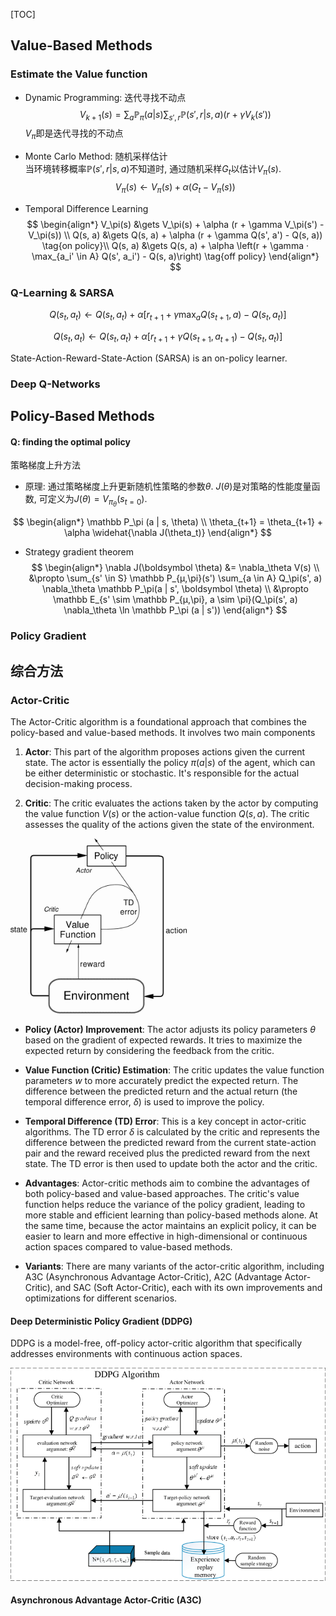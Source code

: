 [TOC]

## Value-Based Methods

### Estimate the Value function

- Dynamic Programming: 迭代寻找不动点
$$
V_{k+1} (s) = \sum_a \mathbb P_\pi(a | s) \sum_{s',r} \mathbb P(s', r | s, a) (r + \gamma V_k (s'))
$$
$V_\pi$即是迭代寻找的不动点

- Monte Carlo Method: 随机采样估计  
当环境转移概率$\mathbb P(s', r | s, a)$不知道时, 通过随机采样$G_t$以估计$V_\pi(s)$.
$$
V_\pi(s) \gets V_\pi(s) + \alpha (G_t - V_\pi(s))
$$

- Temporal Difference Learning
$$
\begin{align*}
V_\pi(s)  &\gets V_\pi(s) + \alpha (r + \gamma V_\pi(s') - V_\pi(s))  \\
Q(s, a) &\gets Q(s, a) + \alpha (r + \gamma Q(s', a') - Q(s, a))  \tag{on policy}\\
Q(s, a) &\gets Q(s, a) + \alpha \left(r + \gamma · \max_{a_i' \in A} Q(s', a_i') - Q(s, a)\right)  \tag{off policy}
\end{align*}
$$

### Q-Learning & SARSA

$$
Q(s_t, a_t) \leftarrow Q(s_t, a_t) + \alpha [r_{t+1} + \gamma \max_{a} Q(s_{t+1}, a) - Q(s_t, a_t)]
$$

$$
Q(s_t, a_t) \leftarrow Q(s_t, a_t) + \alpha [r_{t+1} + \gamma Q(s_{t+1}, a_{t+1}) - Q(s_t, a_t)]
$$

State-Action-Reward-State-Action (SARSA) is an on-policy learner.

### Deep Q-Networks

## Policy-Based Methods


#### Q: finding the optimal policy

策略梯度上升方法
- 原理: 通过策略梯度上升更新随机性策略的参数$\theta$. $J(\theta)$是对策略的性能度量函数, 可定义为$J(\theta) = V_{\pi_\theta} (s_{t=0})$.

$$
\begin{align*}
\mathbb P_\pi (a | s, \theta)  \\
\theta_{t+1} = \theta_{t+1} + \alpha \widehat{\nabla J(\theta_t)}
\end{align*}
$$

- Strategy gradient theorem  
$$
\begin{align*}
\nabla J(\boldsymbol \theta) &= \nabla_\theta V(s)  \\
&\propto \sum_{s' \in S} \mathbb P_{μ,\pi}(s') \sum_{a \in A} Q_\pi(s', a) \nabla_\theta \mathbb P_\pi(a | s', \boldsymbol \theta)   \\
&\propto \mathbb E_{s' \sim \mathbb P_{μ,\pi}, a \sim \pi}(Q_\pi(s', a) \nabla_\theta \ln \mathbb P_\pi (a | s'))
\end{align*}
$$

### Policy Gradient

## 综合方法

### Actor-Critic

The Actor-Critic algorithm is a foundational approach that combines the policy-based and value-based methods. It involves two main components

1. **Actor**: This part of the algorithm proposes actions given the current state. The actor is essentially the policy $\pi(a|s)$ of the agent, which can be either deterministic or stochastic. It's responsible for the actual decision-making process.

2. **Critic**: The critic evaluates the actions taken by the actor by computing the value function $V(s)$ or the action-value function $Q(s, a)$. The critic assesses the quality of the actions given the state of the environment.

<img src="assets/R.png" alt="R" style="zoom: 80%;" />

- **Policy (Actor) Improvement**: The actor adjusts its policy parameters $\theta$ based on the gradient of expected rewards. It tries to maximize the expected return by considering the feedback from the critic.

- **Value Function (Critic) Estimation**: The critic updates the value function parameters $w$ to more accurately predict the expected return. The difference between the predicted return and the actual return (the temporal difference error, $\delta$) is used to improve the policy.

- **Temporal Difference (TD) Error**: This is a key concept in actor-critic algorithms. The TD error $\delta$ is calculated by the critic and represents the difference between the predicted reward from the current state-action pair and the reward received plus the predicted reward from the next state. The TD error is then used to update both the actor and the critic.

- **Advantages**: Actor-critic methods aim to combine the advantages of both policy-based and value-based approaches. The critic's value function helps reduce the variance of the policy gradient, leading to more stable and efficient learning than policy-based methods alone. At the same time, because the actor maintains an explicit policy, it can be easier to learn and more effective in high-dimensional or continuous action spaces compared to value-based methods.

- **Variants**: There are many variants of the actor-critic algorithm, including A3C (Asynchronous Advantage Actor-Critic), A2C (Advantage Actor-Critic), and SAC (Soft Actor-Critic), each with its own improvements and optimizations for different scenarios.

#### Deep Deterministic Policy Gradient (DDPG)

DDPG is a model-free, off-policy actor-critic algorithm that specifically addresses environments with continuous action spaces.

<img src="assets/Deep-Deterministic-Policy-Gradient-DDPG-algorithm-structure.png" alt="Deep Deterministic Policy Gradient (DDPG) algorithm structure ..." style="zoom: 60%;" />

#### Asynchronous Advantage Actor-Critic (A3C)
